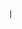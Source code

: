                                                                                                                                             |